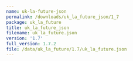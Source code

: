 ```yaml
---
name: uk-la-future-json
permalink: /downloads/uk_la_future_json/1_7
package: uk_la_future
title: uk_la_future_json
filename: uk_la_future.json
version: '1.7'
full_version: 1.7.2
file: /data/uk_la_future/1.7/uk_la_future.json
---
```

